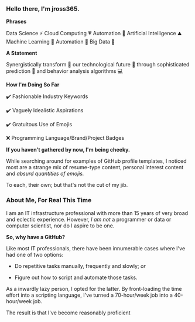 ### Hello there, I'm jross365.

**Phrases**

Data Science ⚡ Cloud Computing 💗 Automation 💬 Artificial Intelligence ⛰️ Machine Learning 👏 Automation 🌱 Big Data 🤔 

**A Statement**

Synergistically transform 🦋 our technological future 📱 through sophisticated prediction 🔮 and behavior analysis algorithms 💻

**How I'm Doing So Far**

✔️ Fashionable Industry Keywords

✔️ Vaguely Idealistic Aspirations

✔️ Gratuitous Use of Emojis

❌ Programming Language/Brand/Project Badges

**If you haven't gathered by now, I'm being cheeky.** 

While searching around for examples of GitHub profile templates, I noticed most are a strange mix of resume-type content, personal interest content and _absurd quantities of emojis._

To each, their own; but that's not the cut of my jib.

### About Me, For Real This Time

I am an IT infrastructure professional with more than 15 years of very broad and eclectic experience. However, _I am not_ a programmer or data or computer scientist, nor do I aspire to be one.

**So, why have a GitHub?**

Like most IT professionals, there have been innumerable cases where I've had one of two options:

* Do repetitive tasks manually, frequently and slowly; _or_

* Figure out how to script and automate those tasks.

As a inwardly lazy person, I opted for the latter. By front-loading the time effort into a scripting language, I've turned a 70-hour/week job into a 40-hour/week job.

The result is that I've become reasonably proficient 


<!--
**Thomas-George-T/Thomas-George-T** is a ✨ _special_ ✨ repository because its `README.md` (this file) appears on your GitHub profile.

Here are some ideas to get you started:

- 🔭 I’m currently working on ...
- 🌱 I’m currently learning ...
- 👯 I’m looking to collaborate on ...
- 🤔 I’m looking for help with ...
- 💬 Ask me about ...
- 📫 How to reach me: ...
- 😄 Pronouns: ...
- ⚡ Fun fact: ...
-->
    
